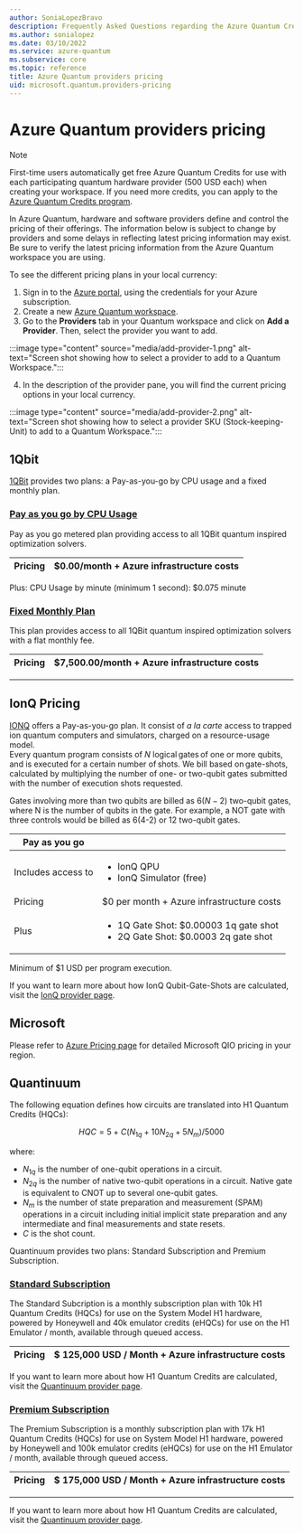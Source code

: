 ```yaml
---
author: SoniaLopezBravo
description: Frequently Asked Questions regarding the Azure Quantum Credits Program
ms.author: sonialopez
ms.date: 03/10/2022
ms.service: azure-quantum
ms.subservice: core
ms.topic: reference
title: Azure Quantum providers pricing
uid: microsoft.quantum.providers-pricing
---
```


# Azure Quantum providers pricing 

> [!NOTE]
> First-time users automatically get free Azure Quantum Credits for use with each participating quantum hardware provider (500 USD each) when creating your workspace.
If you need more credits, you can apply to the [Azure Quantum Credits program](https://aka.ms/aq/credits).

In Azure Quantum, hardware and software providers define and control the pricing of their offerings. The information below is subject to change by providers and some delays 
in reflecting latest pricing information may exist. Be sure to verify the latest pricing information from the Azure Quantum workspace you are using. 

 
To see the different pricing plans in your local currency: 

1. Sign in to the [Azure portal](https://portal.azure.com), using the credentials for your Azure subscription.
2. Create a new [Azure Quantum workspace](xref:microsoft.quantum.how-to.workspace). 
3. Go to the **Providers** tab in your Quantum workspace and click on **Add a Provider**. Then, select the provider you want to add.

 :::image type="content" source="media/add-provider-1.png" alt-text="Screen shot showing how to select a provider to add to a Quantum Workspace.":::
 
4. In the description of the provider pane, you will find the current pricing options in your local currency. 

 :::image type="content" source="media/add-provider-2.png" alt-text="Screen shot showing how to select a provider SKU (Stock-keeping-Unit) to add to a Quantum Workspace.":::



## 1Qbit 

[1QBit](https://1qbit.com/) provides two plans: a Pay-as-you-go by CPU usage and a fixed monthly plan. 

 
### [Pay as you go by CPU Usage](#tab/tabid-payasgo)

Pay as you go metered plan providing access to all 1QBit quantum inspired optimization solvers. 

|Pricing | $0.00/month + Azure infrastructure costs  |
|---|---|

Plus: CPU Usage by minute (minimum 1 second): $0.075 minute 

### [Fixed Monthly Plan](#tab/tabid-fixed)

This plan provides access to all 1QBit quantum inspired optimization solvers with a flat monthly fee. 

|Pricing | $7,500.00/month + Azure infrastructure costs  |
|---|---|

***

## IonQ Pricing 

[IONQ](https://ionq.com/) offers a Pay-as-you-go plan. It consist of *a la carte* access to trapped ion quantum computers and simulators, charged on a resource-usage model.  
Every quantum program consists of $N$ logical gates of one or more qubits, and is executed for a certain number of shots. We bill based on gate-shots, calculated by 
multiplying the number of one- or two-qubit gates submitted with the number of execution shots requested.  

Gates involving more than two qubits are billed as $6(N-2)$ two-qubit gates, where N is the number of qubits in the gate. For example, a NOT gate with three controls would 
be billed as 6(4-2) or 12 two-qubit gates.  

|Pay as you go|  |
|---|---|  
|Includes access to | <ul><li>IonQ QPU</li><li>IonQ Simulator (free)</li></ul>|
|Pricing | $0 per month + Azure infrastructure costs |
|Plus |<ul><li>1Q Gate Shot: $0.00003 1q gate shot</li><li>2Q Gate Shot: $0.0003 2q gate shot</li></ul>|

Minimum of $1 USD per program execution.  

If you want to learn more about how IonQ Qubit-Gate-Shots are calculated, visit the [IonQ provider page](xref:microsoft.quantum.providers.ionq).
 
## Microsoft 

Please refer to [Azure Pricing page](https://aka.ms/AQ/Pricing) for detailed Microsoft QIO pricing in your region. 

## Quantinuum 

The following equation defines how circuits are translated into H1 Quantum Credits (HQCs):

$$
HQC = 5 + C(N_{1q} + 10 N_{2q} + 5 N_m)/5000
$$

where:

- $N_{1q}$ is the number of one-qubit operations in a circuit.
- $N_{2q}$ is the number of native two-qubit operations in a circuit. Native gate is equivalent to CNOT up to several one-qubit gates.
- $N_{m}$ is the number of state preparation and measurement (SPAM) operations in a circuit including initial implicit state preparation and any intermediate and final measurements and state resets.
- $C$ is the shot count.

Quantinuum provides two plans: Standard Subscription and Premium Subscription.

### [Standard Subscription](#tab/tabid-standard)

The Standard Subcription is a monthly subscription plan with 10k H1 Quantum Credits (HQCs) for use on the System Model H1 hardware, 
powered by Honeywell and 40k emulator credits (eHQCs) for use on the H1 Emulator / month, available through queued access. 

|Pricing| $ 125,000 USD / Month + Azure infrastructure costs |
|---|---|

If you want to learn more about how H1 Quantum Credits are calculated, visit the [Quantinuum provider page](xref:microsoft.quantum.providers.honeywell).
### [Premium Subscription](#tab/tabid-premium)
 
The Premium Subscription is a monthly subscription plan with 17k H1 Quantum Credits (HQCs) for use on System Model H1 hardware, 
powered by Honeywell and 100k emulator credits (eHQCs) for use on the H1 Emulator / month, available through queued access.

| Pricing |$ 175,000 USD / Month + Azure infrastructure costs |
|---|---| 

***

If you want to learn more about how H1 Quantum Credits are calculated, visit the [Quantinuum provider page](xref:microsoft.quantum.providers.honeywell).



 
